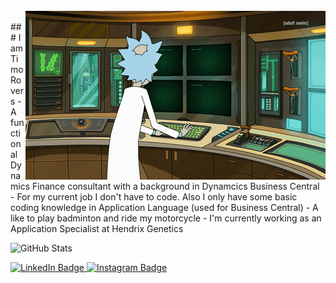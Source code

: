 <br />
<img align="right" alt="GIF" src="https://github.com/darshan-jain/darshan-jain/blob/master/rick.gif" />
<br />
### I am Timo Rovers
- A functional Dynamics Finance consultant with a background in Dynamcics Business Central
- For my current job I don't have to code. Also I only have some basic coding knowledge in Application Language (used for Business Central)  
- A like to play badminton and ride my motorcycle 
- I'm currently working as an Application Specialist at Hendrix Genetics

![GitHub Stats](https://github-readme-stats.vercel.app/api?username=timorovers&show_icons=true&theme=calm_pink)

<div id="badges">
  <a href="https://linkedin.com/in/timorovers">
    <img src="https://img.shields.io/badge/LinkedIn-blue?style=for-the-badge&logo=linkedin&logoColor=white" alt="LinkedIn Badge"/>
  </a>
  <a href="https://instagram.com/timorovers">
    <img src="https://img.shields.io/badge/Instagram-purple?style=for-the-badge&logo=Instagram&logoColor=white" alt="Instagram Badge"/>
  </a>

